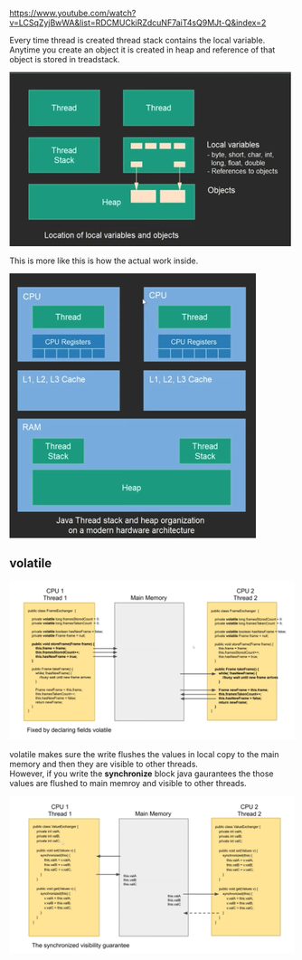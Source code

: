 
https://www.youtube.com/watch?v=LCSqZyjBwWA&list=RDCMUCkiRZdcuNF7aiT4sQ9MJt-Q&index=2

Every time thread is created thread stack contains the local variable. Anytime you create an object it is created in heap and reference of that object is stored in treadstack. 

![](https://github.com/xXLogicNotFoundXx/Concurrency/blob/main/1%20Thread%20Creation%20%26%20Memory/img/ThreadMem.png)

This is more like this is how the actual work inside. 

![](https://github.com/xXLogicNotFoundXx/Concurrency/blob/main/1%20Thread%20Creation%20%26%20Memory/img/ThreadMem1.png)

## volatile
![](https://github.com/xXLogicNotFoundXx/Concurrency/blob/main/1%20Thread%20Creation%20%26%20Memory/img/volatile.png)

volatile makes sure the write flushes the values in local copy to the main memory and then they are visible to other threads.\
However, if you write the **synchronize** block java gaurantees the those values are flushed to main memroy and visible to other threads.

![](https://github.com/xXLogicNotFoundXx/Concurrency/blob/main/1%20Thread%20Creation%20%26%20Memory/img/synchronize.png)
